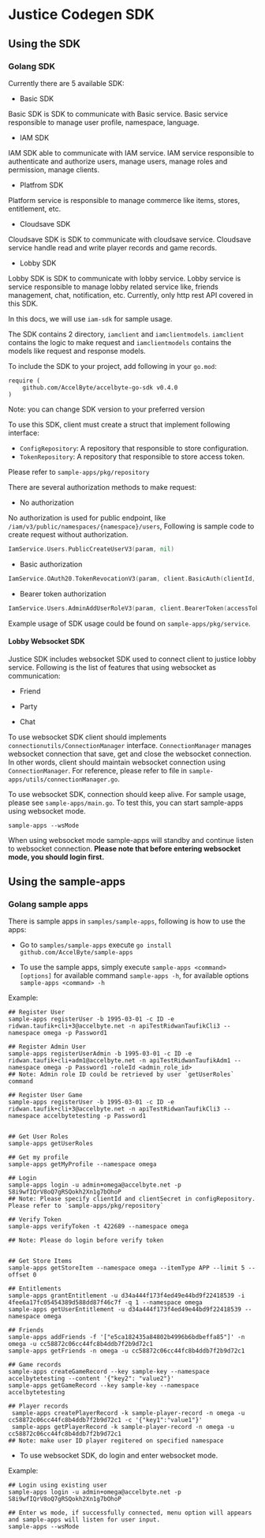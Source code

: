 # Justice Codegen SDK #

## Using the SDK ##

### Golang SDK ###

Currently there are 5 available SDK:

- Basic SDK

Basic SDK is SDK to communicate with Basic service. Basic service responsible to manage user profile, namespace, language.

- IAM SDK

IAM SDK able to communicate with IAM service. IAM service responsible to authenticate and authorize users, manage users, manage roles and permission, manage clients.

- Platfrom SDK

Platform service is responsible to manage commerce like items, stores, entitlement, etc.

- Cloudsave SDK

Cloudsave SDK is SDK to communicate with cloudsave service. Cloudsave service handle read and write player records and game records.

- Lobby SDK

Lobby SDK is SDK to communicate with lobby service. Lobby service is service responsible to manage lobby related service like, friends management, chat, notification, etc. Currently, only http rest API covered in this SDK.

In this docs, we will use `iam-sdk` for sample usage.

The SDK contains 2 directory, `iamclient` and `iamclientmodels`. `iamclient` contains the logic to make request and `iamclientmodels` contains the models like request and response models.

To include the SDK to your project, add following in your `go.mod`:
```
require (
	github.com/AccelByte/accelbyte-go-sdk v0.4.0
)
```
Note: you can change SDK version to your preferred version

To use this SDK, client must create a struct that implement following interface:

- `ConfigRepository`: A repository that responsible to store configuration.
- `TokenRepository`: A repository that responsible to store access token.

Please refer to `sample-apps/pkg/repository`

There are several authorization methods to make request:

- No authorization

No authorization is used for public endpoint, like `/iam/v3/public/namespaces/{namespace}/users`, Following is sample code to create request without authorization.
```go
IamService.Users.PublicCreateUserV3(param, nil)
```

- Basic authorization

```go
IamService.OAuth20.TokenRevocationV3(param, client.BasicAuth(clientId, clientSecret))
```

- Bearer token authorization

```go
IamService.Users.AdminAddUserRoleV3(param, client.BearerToken(accessToken))
```

Example usage of SDK usage could be found on `sample-apps/pkg/service`.

#### Lobby Websocket SDK ####

Justice SDK includes websocket SDK used to connect client to justice lobby service. Following is the list of features that using websocket as communication:

- Friend

- Party

- Chat

To use websocket SDK client should implements `connectionutils/ConnectionManager` interface. `ConnectionManager` manages websocket connection that save, get and close the websocket connection. In other words, client should maintain websocket connection using `ConnectionManager`. For reference, please refer to file in `sample-apps/utils/connectionManager.go`.

To use websocket SDK, connection should keep alive. For sample usage, please see `sample-apps/main.go`. To test this, you can start sample-apps using websocket mode.

```
sample-apps --wsMode
```
When using websocket mode sample-apps will standby and continue listen to websocket connection. **Please note that before entering websocket mode, you should login first.**

## Using the sample-apps ##

### Golang sample apps ###

There is sample apps in `samples/sample-apps`, following is how to use the apps:

- Go to `samples/sample-apps` execute `go install github.com/AccelByte/sample-apps`

- To use the sample apps, simply execute `sample-apps <command> [options]` for available command `sample-apps -h`, for available options `sample-apps <command> -h`

Example:
```shell
## Register User
sample-apps registerUser -b 1995-03-01 -c ID -e ridwan.taufik+cli+3@accelbyte.net -n apiTestRidwanTaufikCli3 --namespace omega -p Password1

## Register Admin User
sample-apps registerUserAdmin -b 1995-03-01 -c ID -e ridwan.taufik+cli+adm1@accelbyte.net -n apiTestRidwanTaufikAdm1 --namespace omega -p Password1 -roleId <admin_role_id>
## Note: Admin role ID could be retrieved by user `getUserRoles` command

## Register User Game
sample-apps registerUser -b 1995-03-01 -c ID -e ridwan.taufik+cli+3@accelbyte.net -n apiTestRidwanTaufikCli3 --namespace accelbytetesting -p Password1


## Get User Roles
sample-apps getUserRoles

## Get my profile
sample-apps getMyProfile --namespace omega

## Login
sample-apps login -u admin+omega@accelbyte.net -p S8i9wfIQrV8oQ7gRSQokh2Xn1g7bOhoP
## Note: Please specify clientId and clientSecret in configRepository. Please refer to `sample-apps/pkg/repository`

## Verify Token
sample-apps verifyToken -t 422689 --namespace omega

## Note: Please do login before verify token


## Get Store Items
sample-apps getStoreItem --namespace omega --itemType APP --limit 5 --offset 0

## Entitlements
sample-apps grantEntitlement -u d34a444f173f4ed49e44bd9f22418539 -i 4fee6a17fc05454389d588dd87f46c7f -q 1 --namespace omega
sample-apps getUserEntitlement -u d34a444f173f4ed49e44bd9f22418539 --namespace omega

## Friends
sample-apps addFriends -f '["e5ca182435a84802b4996b6bdbeffa85"]' -n omega -u cc58872c06cc44fc8b4ddb7f2b9d72c1
sample-apps getFriends -n omega -u cc58872c06cc44fc8b4ddb7f2b9d72c1

## Game records
sample-apps createGameRecord --key sample-key --namespace accelbytetesting --content '{"key2": "value2"}'
sample-apps getGameRecord --key sample-key --namespace accelbytetesting

## Player records
 sample-apps createPlayerRecord -k sample-player-record -n omega -u cc58872c06cc44fc8b4ddb7f2b9d72c1 -c '{"key1":"value1"}'
 sample-apps getPlayerRecord -k sample-player-record -n omega -u cc58872c06cc44fc8b4ddb7f2b9d72c1
## Note: make user ID player regitered on specified namespace

```

- To use websocket SDK, do login and enter websocket mode.

Example:

```shell
## Login using existing user
sample-apps login -u admin+omega@accelbyte.net -p S8i9wfIQrV8oQ7gRSQokh2Xn1g7bOhoP

## Enter ws mode, if successfully connected, menu option will appears and sample-apps will listen for user input.
sample-apps --wsMode
```
